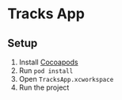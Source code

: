 # Tracks App

## Setup

1. Install [Cocoapods](https://guides.cocoapods.org/using/getting-started.html#getting-started)
1. Run `pod install`
1. Open `TracksApp.xcworkspace`
1. Run the project
